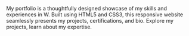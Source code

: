My portfolio is a thoughtfully designed showcase of my skills and experiences in W. Built using HTML5 and CSS3, this responsive website seamlessly presents my projects, certifications, and bio. Explore my projects, learn about my expertise.
